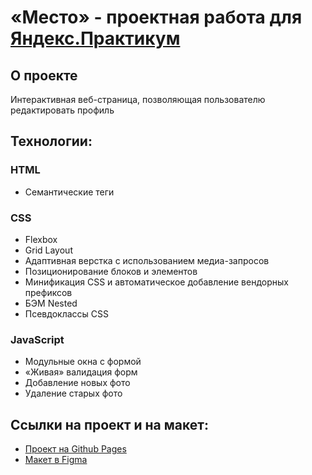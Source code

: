 # «Место» - проектная работа для [Яндекс.Практикум](https://practicum.yandex.ru/)

## О проекте
Интерактивная веб-страница, позволяющая пользователю редактировать профиль

## Технологии:
### HTML 
* Семантические теги
### CSS
* Flexbox
* Grid Layout
* Адаптивная верстка с использованием медиа-запросов
* Позиционирование блоков и элементов
* Минификация CSS и автоматическое добавление вендорных префиксов
* БЭМ Nested
* Псевдоклассы CSS
### JavaScript
* Модульные окна с формой
* «Живая» валидация форм
* Добавление новых фото
* Удаление старых фото
## Ссылки на проект и на макет:
* [Проект на Github Pages](https://andrewtyustin.github.io/mesto/)
* [Макет в Figma](https://www.figma.com/file/kRVLKwYG3d1HGLvh7JFWRT/JavaScript.-Sprint-6?node-id=1140%3A291&t=BZxHTuvKw7YkCEmr-0)
